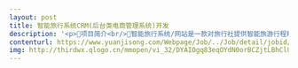 ```yaml
---                
layout: post       
title: 智能旅行系统CRM(后台类电商管理系统)开发           
description: '<p>项目简介<br/>智能旅行系统/网站是一款对旅行社提供智能旅游行程规划，一键式采购旅游产品，如行程中酒店，机票的SAAS服务平台。通过智能高效算法结合大数据等技术，为旅行社行程规划提高效率。<br/>基本技术框架<br/>前端：Vue.js, Angular.js. BootStrap<br/>后端：.Net, JAVA<br/>数据库：Sqlserver，MongoDB<br/>基本业务需求<br/>能够实时高效处理客户旅游行程订单<br/>能够查看管理用户（旅行社，及旅游从业人员）基本信息，用户行为，用户订单<br/>能够查看管理后台操作人员,访问权限，绩效等<br/>基本业务量数据统计，后台操作人员绩效统计<br/>附件：下订单业务流程图</p>'     
contenturl: https://www.yuanjisong.com/Webpage/Job/../Job/detail/jobid/101479      
img: http://thirdwx.qlogo.cn/mmopen/vi_32/DYAIOgq83eqOYdN0orBCZjtLBhClUIbltXSf4ZG6Err5ic2kO8dh0lH3D9iatKY2WRxvx8IRIs7jibpfh1srzxebA/132             
---                 
```

